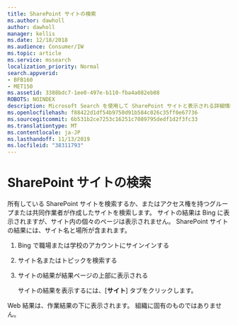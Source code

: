 ```yaml
---
title: SharePoint サイトの検索
ms.author: dawholl
author: dawholl
manager: kellis
ms.date: 12/18/2018
ms.audience: Consumer/IW
ms.topic: article
ms.service: mssearch
localization_priority: Normal
search.appverid:
- BFB160
- MET150
ms.assetid: 3388bdc7-1ee0-497e-b110-fba4a082eb08
ROBOTS: NOINDEX
description: Microsoft Search を使用して SharePoint サイトと表示される詳細情報を検索する
ms.openlocfilehash: f88422d1df54b9750d91b584c026c35ff0e67736
ms.sourcegitcommit: 6b531b2ce7253c16251c7089795dedf1d2f3fc33
ms.translationtype: MT
ms.contentlocale: ja-JP
ms.lasthandoff: 11/13/2019
ms.locfileid: "38311793"
---
```

# <a name="find-sharepoint-sites"></a>SharePoint サイトの検索

所有している SharePoint サイトを検索するか、またはアクセス権を持つグループまたは共同作業者が作成したサイトを検索します。 サイトの結果は Bing に表示されますが、サイト内の個々のページは表示されません。 SharePoint サイトの結果には、サイト名と場所が含まれます。
  
1. Bing で職場または学校のアカウントにサインインする
    
2. サイト名またはトピックを検索する
    
3. サイトの結果が結果ページの上部に表示される
    
    サイトの結果を表示するには、[**サイト**] タブをクリックします。 
    
Web 結果は、作業結果の下に表示されます。 組織に固有のものではありません。
